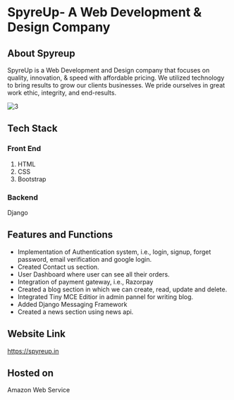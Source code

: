 # SpyreUp- A Web Development & Design Company
## About Spyreup
SpyreUp is a Web Development and Design company that focuses on quality, innovation, & speed with affordable pricing. We utilized technology to bring results to grow our clients businesses. We pride ourselves in great work ethic, integrity, and end-results.

![3](https://user-images.githubusercontent.com/78720457/149320236-0be56860-0a76-468b-bcf4-3a3f455feb44.png)
## Tech Stack
### Front End
1. HTML
2. CSS
3. Bootstrap
### Backend
  Django
## Features and Functions
- Implementation of Authentication system,
i.e., login, signup, forget password, email
verification and google login.
- Created Contact us section.
- User Dashboard where user can see all their orders.
- Integration of payment gateway, i.e.,
Razorpay
- Created a blog section in which we can
create, read, update and delete.
- Integrated Tiny MCE Editior in admin pannel for writing blog.
- Added Django Messaging Framework
- Created a news section using news api.
## Website Link
https://spyreup.in
## Hosted on
Amazon Web Service
